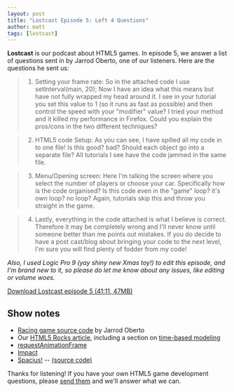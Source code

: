 ```yaml
---
layout: post
title: "Lostcast Episode 5: Left 4 Questions"
author: matt
tags: [lostcast]
---
```

**Lostcast** is our podcast about HTML5 games.
In episode 5, we answer a list of questions sent in by Jarrod Oberto, one of our listeners. Here are the questions he sent us:

> 1) Setting your frame rate: So in the attached code I use setInterval(main, 20); Now I have an idea what this means but have not fully wrapped my head around it. I see in your tutorial you set this value to 1 (so it runs as fast as possible) and then control the speed with your "modifier" value? I tried your method and it killed my performance in Firefox. Could you explain the pros/cons in the two different techniques?

> 2) HTML5 code Setup: As you can see, I have spilled all my code in to one file! Is this good? bad? Should each object go into a separate file? All tutorials I see have the code jammed in the same file.

> 3) Menu/Opening screen: Here I'm talking the screen where you select the number of players or choose your car. Specifically how is the code organised? Is this code even in the "game" loop? it's own loop? no loop? Again, tutorials skip this and throw you straight in the game.

> 4) Lastly, everything in the code attached is what I believe is correct. Therefore it may be completely wrong and I'll never know until someone better than me points out mistakes. If you do decide to have a post cast/blog about bringing your code to the next level, I'm sure you will find plenty of fodder from my code!

_Also, I used Logic Pro 9 (yay shiny new Xmas toy!) to edit this episode, and I'm brand new to it, so please do let me know about any issues, like editing or volume woes._

<a class="download-podcast" href="/media/lostcast/lostcast_episode_5_left_4_questions.mp3">
	Download Lostcast episode 5 (41:11, 47MB)
</a>

## Show notes

* [Racing game source code](https://gist.github.com/1545853) by Jarrod Oberto
* Our [HTML5 Rocks article](http://www.html5rocks.com/en/tutorials/casestudies/onslaught.html), including a section on [time-based modeling](http://www.html5rocks.com/en/tutorials/casestudies/onslaught.html#toc-time-based-modeling)
* [requestAnimationFrame](http://paulirish.com/2011/requestanimationframe-for-smart-animating/)
* [Impact](http://impactjs.com/)
* [Spacius!](http://richtaur.github.com/demos/spacius/) -- [(source code)](https://github.com/richtaur/richtaur.github.com/blob/master/demos/spacius/spacius.js)

Thanks for listening! If you have your own HTML5 game development questions, please [send them](mailto:hello@lostdecadegames.com) and we'll answer what we can.
